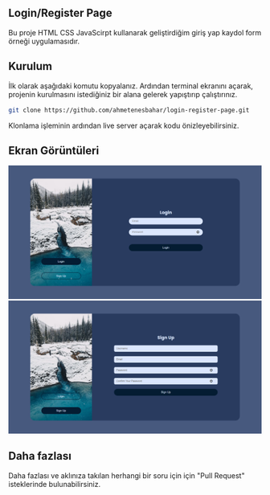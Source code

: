 ## Login/Register Page

Bu proje HTML CSS JavaScirpt kullanarak geliştirdiğim giriş yap kaydol form örneği uygulamasıdır.

## Kurulum

İlk olarak aşağıdaki komutu kopyalanız. Ardından terminal ekranını açarak, projenin kurulmasını istediğiniz bir alana gelerek yapıştırıp çalıştırınız.

```sh
git clone https://github.com/ahmetenesbahar/login-register-page.git
```

Klonlama işleminin ardından live server açarak kodu önizleyebilirsiniz.

## Ekran Görüntüleri

<div>
<img src="https://github.com/ahmetenesbahar/login-register-page/blob/main/assets/screenshots/Login.png">
<img src="https://github.com/ahmetenesbahar/login-register-page/blob/main/assets/screenshots/Sign%20Up.png">

</div>

## Daha fazlası

Daha fazlası ve aklınıza takılan herhangi bir soru için için "Pull Request" isteklerinde bulunabilirsiniz.
